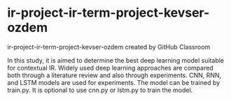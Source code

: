 # ir-project-ir-term-project-kevser-ozdem
ir-project-ir-term-project-kevser-ozdem created by GitHub Classroom

In this study, it is aimed to determine the best deep learning model suitable for contextual IR.
Widely used deep learning approaches are compared both through a literature review and also through experiments.
CNN, RNN, and LSTM models are used for experiments.
The model can be trained by train.py. It is optional to use cnn.py or lstm.py to train the model.
